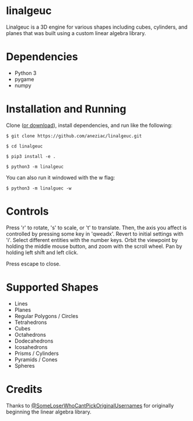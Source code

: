 # linalgeuc

Linalgeuc is a 3D engine for various shapes including cubes, cylinders, and planes that was built using a custom linear algebra library.

# Dependencies

- Python 3
- pygame
- numpy

# Installation and Running

Clone ([or download](https://github.com/aneziac/linalgeuc/archive/master.zip)), install dependencies, and run like the following:

``$ git clone https://github.com/aneziac/linalgeuc.git``

``$ cd linalgeuc``

``$ pip3 install -e .``

``$ python3 -m linalgeuc``

You can also run it windowed with the w flag:

``$ python3 -m linalguec -w``

# Controls

Press 'r' to rotate, 's' to scale, or 't' to translate. 
Then, the axis you affect is controlled by pressing some key in 'qweadx'. 
Revert to initial settings with 'i'. 
Select different entities with the number keys. 
Orbit the viewpoint by holding the middle mouse button, and zoom with the scroll wheel. 
Pan by holding left shift and left click.

Press escape to close.

# Supported Shapes

- Lines
- Planes
- Regular Polygons / Circles
- Tetrahedrons
- Cubes
- Octahedrons
- Dodecahedrons
- Icosahedrons
- Prisms / Cylinders
- Pyramids / Cones
- Spheres

[//]: # (Points, Ellipses, and Toruses. Add faces)

# Credits

Thanks to [@SomeLoserWhoCantPickOriginalUsernames](https://github.com/SomeLoserThatCantPickOriginalUsernames) for originally beginning the linear algebra library.
